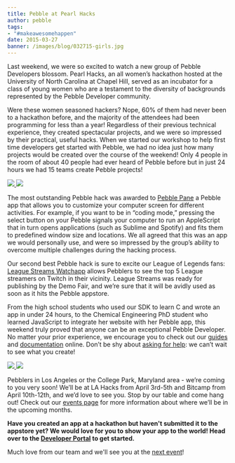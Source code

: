 ```yaml
---
title: Pebble at Pearl Hacks
author: pebble
tags:
- "#makeawesomehappen"
date: 2015-03-27
banner: /images/blog/032715-girls.jpg
---
```


Last weekend, we were so excited to watch a new group of Pebble Developers blossom. Pearl Hacks, an all women’s hackathon hosted at the University of North Carolina at Chapel Hill, served as an incubator for a class of young women who are a testament to the diversity of backgrounds represented by the Pebble Developer community.

Were these women seasoned hackers? Nope, 60% of them had never been to a hackathon before, and the majority of the attendees had been programming for less than a year! Regardless of their previous technical experience, they created spectacular projects, and we were so impressed by their practical, useful hacks. When we started our workshop to help first time developers get started with Pebble, we had no idea just how many projects would be created over the course of the weekend! Only 4 people in the room of about 40 people had ever heard of Pebble before but in just 24 hours we had 15 teams create Pebble projects!


<a href="/assets/images/blog/032715-pearlhacks-01.jpg" class="photo-gallery" data-modal-title="Pearl Hacks Photo #1" data-modal-group=".photo-gallery">
  <img src="/assets/images/blog/032715-pearlhacks-01_thumb.jpg" style="display: inline-block;" />
</a>
<a href="/assets/images/blog/032715-pearlhacks-02.jpg" class="photo-gallery" data-modal-title="Pearl Hacks Photo #2" data-modal-group=".photo-gallery">
  <img src="/assets/images/blog/032715-pearlhacks-02_thumb.jpg" style="display: inline-block;" />
</a>

The most outstanding Pebble hack was awarded to [Pebble Pane](http://pearlhacks.challengepost.com/submissions/34726-pebble-pane) a Pebble app that allows you to customize your computer screen for different activities. For example, if you want to be in “coding mode,” pressing the select button on your Pebble signals your computer to run an AppleScript that in turn opens applications (such as Sublime and Spotify) and fits them to predefined window size and locations. We all agreed that this was an app we would personally use, and were so impressed by the group’s ability to overcome multiple challenges during the hacking process.

Our second best Pebble hack is sure to excite our League of Legends fans: [League Streams Watchapp](http://pearlhacks.challengepost.com/submissions/34687-league-streams-watchapp) allows Pebblers to see the top 5 League streamers on Twitch in their vicinity. League Streams was ready for publishing by the Demo Fair, and we’re sure that it will be avidly used as soon as it hits the Pebble appstore.

From the high school students who used our SDK to learn C and wrote an app in under 24 hours, to the Chemical Engineering PhD student who learned JavaScript to integrate her website with her Pebble app, this weekend truly proved that anyone can be an exceptional Pebble Developer. No matter your prior experience, we encourage you to check out our [guides](/guides/) and [documentation](/docs/) online. Don’t be shy about [asking for help](/contact): we can’t wait to see what you create!

<a href="/assets/images/blog/032715-pearlhacks-03.jpg" class="photo-gallery" data-modal-title="Pearl Hacks Photo #3" data-modal-group=".photo-gallery">
  <img src="/assets/images/blog/032715-pearlhacks-03_thumb.jpg" style="display: inline-block;">
</a>
<a href="/assets/images/blog/032715-pearlhacks-04.jpg" class="photo-gallery" data-modal-title="Pearl Hacks Photo #4" data-modal-group=".photo-gallery">
  <img src="/assets/images/blog/032715-pearlhacks-04_thumb.jpg" style="display: inline-block;">
</a>

Pebblers in Los Angeles or the College Park, Maryland area - we’re coming to you very soon! We’ll be at LA Hacks from April 3rd-5th and Bitcamp from April 10th-12th, and we’d love to see you. Stop by our table and come hang out! Check out our [events page](/community/events/) for more information about where we’ll be in the upcoming months.

 **Have you created an app at a hackathon but haven't submitted it to the appstore yet? We would love for you to show your app to the world! Head over to the [Developer Portal](https://dev-portal.getpebble.com/developer) to get started.**

Much love from our team and we'll see you at the [next event](/community/events/)!
